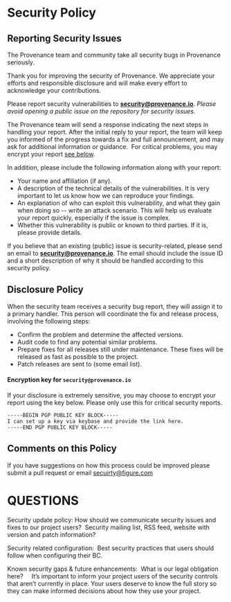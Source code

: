
# Security Policy

## Reporting Security Issues

The Provenance team and community take all security bugs in Provenance seriously. 

Thank you for improving the security of Provenance. We appreciate your efforts and responsible disclosure and will make every effort to acknowledge your contributions.

Please report security vulnerabilities to
**[security@provenance.io](mailto:security@provenance.io)**.  *Please avoid opening a public issue on the repository for security issues.*


The Provenance team will send a response indicating the next steps in handling your
report. After the initial reply to your report, the team will keep you informed
of the progress towards a fix and full announcement, and may ask for additional
information or guidance.  For critical problems, you may encrypt your report [see below](https://github.com/nippip/terraform-google-nat-gateway/blob/master/SECURITY.md#encryption-key-for-securityprovenanceio).

In addition, please include the following information along with your report:

* Your name and affiliation (if any).
* A description of the technical details of the vulnerabilities. It is very important to let us know how we can reproduce your findings.
* An explanation of who can exploit this vulnerability, and what they gain when doing so -- write an attack scenario. This will help us evaluate your report quickly, especially if the issue is complex.
* Whether this vulnerability is public or known to third parties. If it is, please provide details.

If you believe that an existing (public) issue is security-related, please send
an email to **[security@provenance.io](mailto:security@provenance.io)**. The email should include the issue ID and
a short description of why it should be handled according to this security
policy.


## Disclosure Policy

When the security team receives a security bug report, they will assign it to a primary handler. This person will coordinate the fix and release process, involving the following steps:

* Confirm the problem and determine the affected versions.
* Audit code to find any potential similar problems.
* Prepare fixes for all releases still under maintenance. These fixes will be released as fast as possible to the project.
* Patch releases are sent to (some email list).


#### Encryption key for `security@provenance.io`

If your disclosure is extremely sensitive, you may choose to encrypt your
report using the key below. Please only use this for critical security
reports.

```
-----BEGIN PGP PUBLIC KEY BLOCK-----
I can set up a key via keybase and provide the link here.
-----END PGP PUBLIC KEY BLOCK-----
```

## Comments on this Policy

If you have suggestions on how this process could be improved please submit a pull request or email secuirty@figure.com



# QUESTIONS
Security update policy: How should we communicate security issues and fixes to our project users?  Security mailing list, RSS feed, website with version and patch information?

Security related configuration:  Best security practices that users should follow when configuring their BC.

Known security gaps & future enhancements:  What is our legal obligation here?
    It’s important to inform your project users of the security controls that aren’t currently in place. Your users deserve to know the full story so they can make informed decisions about how they use your project.
